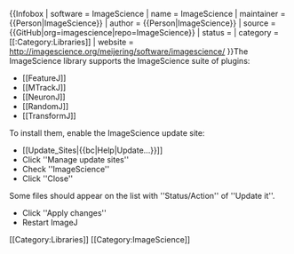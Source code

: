 {{Infobox
| software               = ImageScience
| name                   = ImageScience
| maintainer             = {{Person|ImageScience}}
| author                 = {{Person|ImageScience}}
| source                 = {{GitHub|org=imagescience|repo=ImageScience}}
| status                 = 
| category               = [[:Category:Libraries]]
| website                = http://imagescience.org/meijering/software/imagescience/
}}The ImageScience library supports the ImageScience suite of plugins:
* [[FeatureJ]]
* [[MTrackJ]]
* [[NeuronJ]]
* [[RandomJ]]
* [[TransformJ]]

To install them, enable the ImageScience update site:

* [[Update_Sites|{{bc|Help|Update...}}]]
* Click ''Manage update sites''
* Check ''ImageScience''
* Click ''Close''

Some files should appear on the list with ''Status/Action'' of ''Update it''.

* Click ''Apply changes''
* Restart ImageJ

[[Category:Libraries]]
[[Category:ImageScience]]
